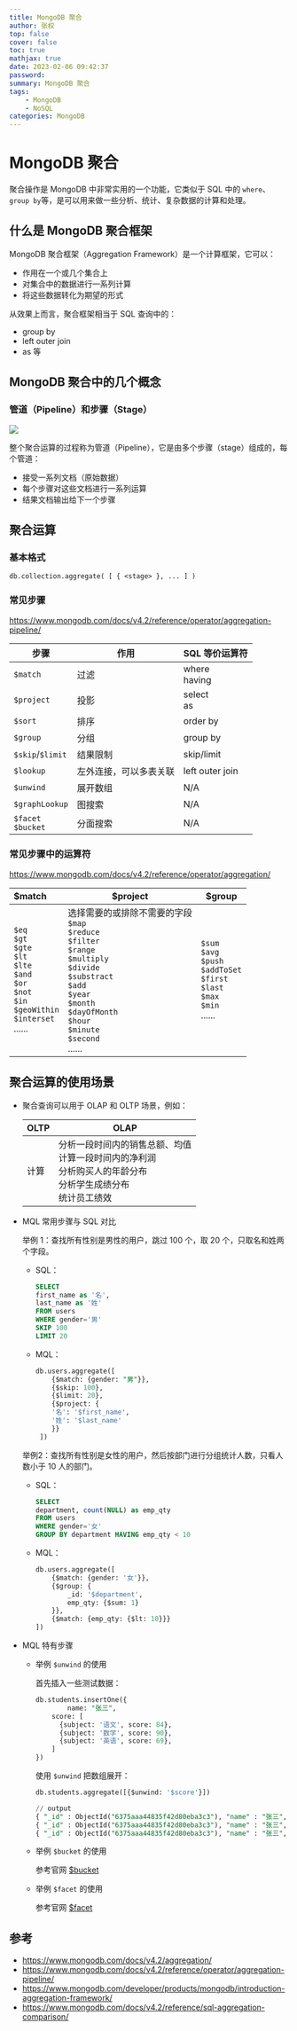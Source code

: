 ```yaml
---
title: MongoDB 聚合
author: 张权
top: false
cover: false
toc: true
mathjax: true
date: 2023-02-06 09:42:37
password:
summary: MongoDB 聚合
tags:
	- MongoDB
	- NoSQL
categories: MongoDB
---
```


# MongoDB 聚合

聚合操作是 MongoDB 中非常实用的一个功能，它类似于 SQL 中的 `where`、`group by`等，是可以用来做一些分析、统计、复杂数据的计算和处理。

## 什么是 MongoDB 聚合框架

MongoDB 聚合框架（Aggregation Framework）是一个计算框架，它可以：

* 作用在一个或几个集合上
* 对集合中的数据进行一系列计算
* 将这些数据转化为期望的形式

从效果上而言，聚合框架相当于 SQL 查询中的：

* group by 
* left outer join
* as 等

## MongoDB 聚合中的几个概念

### 管道（Pipeline）和步骤（Stage）

![](https://cdn.jsdelivr.net/gh/dendi875/images/PicGo/20221114115245.png)

整个聚合运算的过程称为管道（Pipeline），它是由多个步骤（stage）组成的，每个管道：

* 接受一系列文档（原始数据）
* 每个步骤对这些文档进行一系列运算
* 结果文档输出给下一个步骤

## 聚合运算

### 基本格式

```shell
db.collection.aggregate( [ { <stage> }, ... ] )
```

### 常见步骤

https://www.mongodb.com/docs/v4.2/reference/operator/aggregation-pipeline/

| 步骤                  | 作用                   | SQL 等价运算符  |
| --------------------- | ---------------------- | --------------- |
| `$match`              | 过滤                   | where<br>having |
| `$project`            | 投影                   | select <br>as   |
| `$sort`               | 排序                   | order by        |
| `$group`              | 分组                   | group by        |
| `$skip`/`$limit`      | 结果限制               | skip/limit      |
| `$lookup`             | 左外连接，可以多表关联 | left outer join |
| `$unwind`             | 展开数组               | N/A             |
| `$graphLookup`        | 图搜索                 | N/A             |
| `$facet`<br>`$bucket` | 分面搜索               | N/A             |

### 常见步骤中的运算符

https://www.mongodb.com/docs/v4.2/reference/operator/aggregation/

| $match                                                       | $project                                                     | $group                                                       |
| :----------------------------------------------------------- | ------------------------------------------------------------ | ------------------------------------------------------------ |
| `$eq`<br/>`$gt`<br/>`$gte`<br/>`$lt`<br/>`$lte`<br/>`$and`<br/>`$or`<br/>`$not`<br/>`$in`<br/>`$geoWithin`<br/>`$interset`<br/>...... | 选择需要的或排除不需要的字段<br/>`$map`<br/>`$reduce`<br/>`$filter`<br/>`$range`<br/>`$multiply`<br/>`$divide`<br/>`$substract`<br/>`$add`<br/>`$year`<br/>`$month`<br/>`$dayOfMonth`<br/>`$hour`<br/>`$minute`<br/>`$second`<br/>...... | `$sum`<br/>`$avg`<br/>`$push`<br/>`$addToSet`<br/>`$first`<br/>`$last`<br/>`$max`<br/>`$min`<br/>...... |

## 聚合运算的使用场景

* 聚合查询可以用于 OLAP 和 OLTP 场景，例如：

  | OLTP | OLAP                                                         |
  | ---- | ------------------------------------------------------------ |
  | 计算 | 分析一段时间内的销售总额、均值<br/>计算一段时间内的净利润<br/>分析购买人的年龄分布<br/>分析学生成绩分布<br/>统计员工绩效 |

* MQL 常用步骤与 SQL 对比

  举例 1：查找所有性别是男性的用户，跳过 100 个，取 20 个，只取名和姓两个字段。

  * SQL：

    ```sql
    SELECT
    first_name as '名',
    last_name as '姓'
    FROM users
    WHERE gender='男'
    SKIP 100
    LIMIT 20
    ```

  * MQL：

    ```sql
    db.users.aggregate([
        {$match: {gender: "男"}},
        {$skip: 100},
        {$limit: 20},
        {$project: {
        '名': '$first_name',
        '姓': '$last_name'
        }}
     ])
    ```

  举例2：查找所有性别是女性的用户，然后按部门进行分组统计人数，只看人数小于 10 人的部门。

  * SQL：

    ```sql
    SELECT
    department, count(NULL) as emp_qty
    FROM users
    WHERE gender='女'
    GROUP BY department HAVING emp_qty < 10
    ```

  * MQL：

    ```sql
    db.users.aggregate([
      	{$match: {gender: '女'}},
      	{$group: {
      		_id: '$department',
      		emp_qty: {$sum: 1}
      	}},
        {$match: {emp_qty: {$lt: 10}}}
    ])
    ```

* MQL 特有步骤

  * 举例  `$unwind` 的使用

    首先插入一些测试数据：

    ```sql
    db.students.insertOne({
    		name: "张三",
        score: [
          {subject: '语文', score: 84},
          {subject: '数学', score: 90},
          {subject: '英语', score: 69},
        ]                  
    })
    ```

    使用 `$unwind` 把数组展开：

    ```sql
    db.students.aggregate([{$unwind: '$score'}])
    
    // output
    { "_id" : ObjectId("6375aaa44835f42d80eba3c3"), "name" : "张三", "score" : { "subject" : "语文", "score" : 84 } }
    { "_id" : ObjectId("6375aaa44835f42d80eba3c3"), "name" : "张三", "score" : { "subject" : "数学", "score" : 90 } }
    { "_id" : ObjectId("6375aaa44835f42d80eba3c3"), "name" : "张三", "score" : { "subject" : "英语", "score" : 69 } }
    ```

  * 举例 `$bucket` 的使用

    参考官网  [$bucket](https://www.mongodb.com/docs/v4.2/reference/operator/aggregation/bucket/)

  * 举例 `$facet` 的使用

    参考官网  [$facet](https://www.mongodb.com/docs/v4.2/reference/operator/aggregation/facet/)


## 参考

* https://www.mongodb.com/docs/v4.2/aggregation/
* https://www.mongodb.com/docs/v4.2/reference/operator/aggregation-pipeline/
* https://www.mongodb.com/developer/products/mongodb/introduction-aggregation-framework/
* https://www.mongodb.com/docs/v4.2/reference/sql-aggregation-comparison/